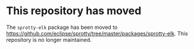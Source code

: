 # This repository has moved

The `sprotty-elk` package has been moved to https://github.com/eclipse/sprotty/tree/master/packages/sprotty-elk. This repository is no longer maintained.
